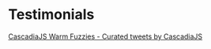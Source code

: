 # Testimonials

<a class="twitter-timeline" href="https://twitter.com/CascadiaJS/timelines/1223705342892113920?ref_src=twsrc%5Etfw">CascadiaJS Warm Fuzzies - Curated tweets by CascadiaJS</a> <script async src="https://platform.twitter.com/widgets.js" charset="utf-8"></script>